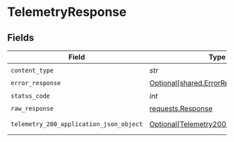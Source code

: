# TelemetryResponse


## Fields

| Field                                                                                           | Type                                                                                            | Required                                                                                        | Description                                                                                     |
| ----------------------------------------------------------------------------------------------- | ----------------------------------------------------------------------------------------------- | ----------------------------------------------------------------------------------------------- | ----------------------------------------------------------------------------------------------- |
| `content_type`                                                                                  | *str*                                                                                           | :heavy_check_mark:                                                                              | N/A                                                                                             |
| `error_response`                                                                                | [Optional[shared.ErrorResponse]](../../models/shared/errorresponse.md)                          | :heavy_minus_sign:                                                                              | error                                                                                           |
| `status_code`                                                                                   | *int*                                                                                           | :heavy_check_mark:                                                                              | N/A                                                                                             |
| `raw_response`                                                                                  | [requests.Response](https://requests.readthedocs.io/en/latest/api/#requests.Response)           | :heavy_minus_sign:                                                                              | N/A                                                                                             |
| `telemetry_200_application_json_object`                                                         | [Optional[Telemetry200ApplicationJSON]](../../models/operations/telemetry200applicationjson.md) | :heavy_minus_sign:                                                                              | successful operation                                                                            |